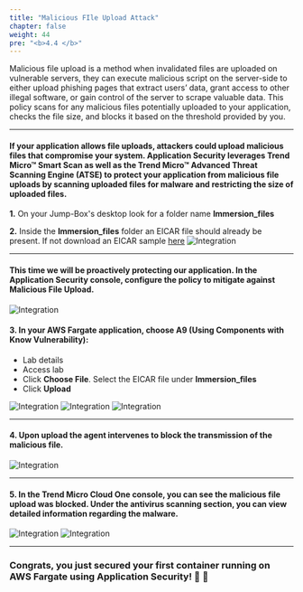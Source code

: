 ```yaml
---
title: "Malicious FIle Upload Attack"
chapter: false
weight: 44
pre: "<b>4.4 </b>"
---
```



Malicious file upload is a method when invalidated files are uploaded on vulnerable servers, they can execute malicious script on the server-side to either upload phishing pages that extract users’ data, grant access to other illegal software, or gain control of the server to scrape valuable data. This policy scans for any malicious files potentially uploaded to your application, checks the file size, and blocks it based on the threshold provided by you.

---

####  If your application allows file uploads, attackers could upload malicious files that compromise your system. Application Security leverages Trend Micro™ Smart Scan as well as the Trend Micro™ Advanced Threat Scanning Engine (ATSE) to protect your application from malicious file uploads by scanning uploaded files for malware and restricting the size of uploaded files.

**1.** On your Jump-Box's desktop look for a folder name **Immersion_files** 

**2.** Inside the **Immersion_files** folder an EICAR file should already be present. If not download an EICAR sample [here](https://www.eicar.org/?page_id=3950)
![Integration](/images/eicar.png)

---

#### This time we will be proactively protecting our application. In the Application Security console, configure the policy to mitigate against **Malicious File Upload**.
![Integration](/images/file-enable.png)

#### 3. In your AWS Fargate application, choose A9 (Using Components with Know Vulnerability): 
- Lab details
- Access lab
- Click **Choose File**. Select the EICAR file under **Immersion_files** 
- Click **Upload**

![Integration](/images/file_upload_malware1.png)
![Integration](/images/file_upload_malware2.png)
![Integration](/images/file_upload_malware3.png)

---

#### 4. Upon upload the agent intervenes to block the transmission of the malicious file. 
![Integration](/images/request_blocked.png)

---

#### 5. In the Trend Micro Cloud One console, you can see the malicious file upload was blocked. Under the antivirus scanning section, you can view detailed information regarding the malware.
![Integration](/images/file-blocked.png)
![Integration](/images/file-info.png)

---

### Congrats, you just secured your first container running on AWS Fargate using Application Security!  :clap: :clap:
